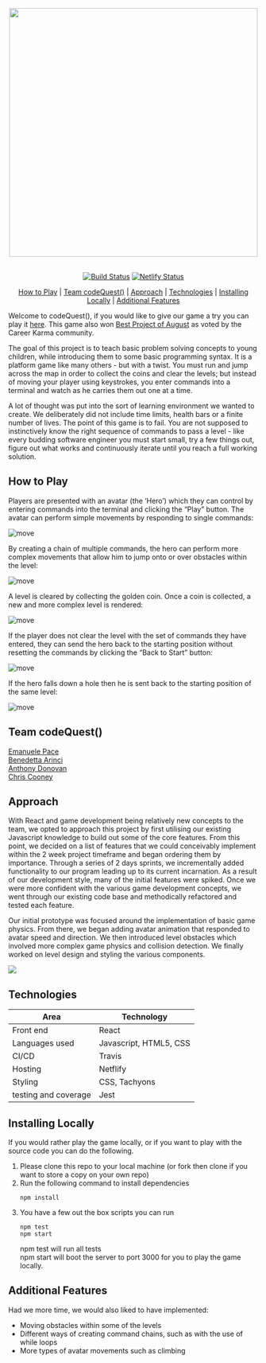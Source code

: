 <div align="center">
<img src="./public/codequest_title.png" width="500px">
<br><br>

[![Build Status](https://travis-ci.com/ChrisCooney05/codeQuest.svg?branch=master)](https://travis-ci.com/ChrisCooney05/codeQuest)
[![Netlify Status](https://api.netlify.com/api/v1/badges/e2dd292d-0968-4564-b990-02ce06425514/deploy-status)](https://app.netlify.com/sites/lets-codequest/deploys)

[How to Play](#how-to-play) | [Team codeQuest()](<#Team-codeQuest()>) | [Approach](#approach) | [Technologies](#technologies) | [Installing Locally](#installing-locally) | [Additional Features](#additional-features)

</div>

Welcome to codeQuest(), if you would like to give our game a try you can play it [here](https://lets-codequest.netlify.app/). This game also won [Best Project of August](https://careerkarma.com/discussions/projects/codequest-174/) as voted by the Career Karma community.

The goal of this project is to teach basic problem solving concepts to young children, while introducing them to some basic programming syntax. It is a platform game like many others - but with a twist. You must run and jump across the map in order to collect the coins and clear the levels; but instead of moving your player using keystrokes, you enter commands into a terminal and watch as he carries them out one at a time.

A lot of thought was put into the sort of learning environment we wanted to create. We deliberately did not include time limits, health bars or a finite number of lives. The point of this game is to fail. You are not supposed to instinctively know the right sequence of commands to pass a level - like every budding software engineer you must start small, try a few things out, figure out what works and continuously iterate until you reach a full working solution.

## How to Play

Players are presented with an avatar (the ‘Hero’) which they can control by entering commands into the terminal and clicking the “Play” button. The avatar can perform simple movements by responding to single commands:

![move](./public/single.gif)

By creating a chain of multiple commands, the hero can perform more complex movements that allow him to jump onto or over obstacles within the level:

![move](./public/combo.gif)

A level is cleared by collecting the golden coin. Once a coin is collected, a new and more complex level is rendered:

![move](./public/clearing.gif)

If the player does not clear the level with the set of commands they have entered, they can send the hero back to the starting position without resetting the commands by clicking the “Back to Start” button:

![move](./public/reset.gif)

If the hero falls down a hole then he is sent back to the starting position of the same level:

![move](./public/falling.gif)

## Team codeQuest()

[Emanuele Pace](https://github.com/Emanuele-20)<br/>
[Benedetta Arinci](https://github.com/BeneArinci)<br/>
[Anthony Donovan](https://github.com/ad13380)<br/>
[Chris Cooney](https://github.com/ChrisCooney05)<br/>

## Approach

With React and game development being relatively new concepts to the team, we opted to approach this project by first utilising our existing Javascript knowledge to build out some of the core features. From this point, we decided on a list of features that we could conceivably implement within the 2 week project timeframe and began ordering them by importance. Through a series of 2 days sprints, we incrementally added functionality to our program leading up to its current incarnation.
As a result of our development style, many of the initial features were spiked. Once we were more confident with the various game development concepts, we went through our existing code base and methodically refactored and tested each feature.

Our initial prototype was focused around the implementation of basic game physics. From there, we began adding avatar animation that responded to avatar speed and direction. We then introduced level obstacles which involved more complex game physics and collision detection. We finally worked on level design and styling the various components.

<img src="./public/prototyping.png">

## Technologies

| Area                 | Technology             |
| -------------------- | ---------------------- |
| Front end            | React                  |
| Languages used       | Javascript, HTML5, CSS |
| CI/CD                | Travis                 |
| Hosting              | Netflify               |
| Styling              | CSS, Tachyons          |
| testing and coverage | Jest                   |

## Installing Locally

If you would rather play the game locally, or if you want to play with the source code you can do the following.

1. Please clone this repo to your local machine (or fork then clone if you want to store a copy on your own repo)
2. Run the following command to install dependencies <br/>
   ```
   npm install
   ```
3. You have a few out the box scripts you can run
   ```
   npm test
   npm start
   ```
   npm test will run all tests <br/>
   npm start will boot the server to port 3000 for you to play the game locally.

## Additional Features

Had we more time, we would also liked to have implemented:

- Moving obstacles within some of the levels
- Different ways of creating command chains, such as with the use of while loops
- More types of avatar movements such as climbing
